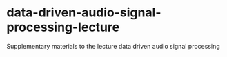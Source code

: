 # data-driven-audio-signal-processing-lecture
Supplementary materials to the lecture data driven audio signal processing
